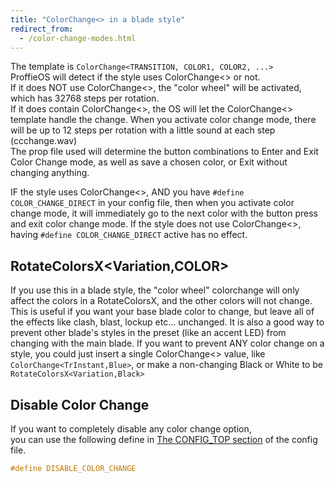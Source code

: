 ```yaml
---
title: "ColorChange<> in a blade style"
redirect_from:
  - /color-change-modes.html
---
```

The template is `ColorChange<TRANSITION, COLOR1, COLOR2, ...>`   
ProffieOS will detect if the style uses ColorChange<> or not.  
If it does NOT use ColorChange<>, the "color wheel" will be activated, which has 32768 steps per rotation.  
If it does contain ColorChange<>, the OS will let the ColorChange<> template handle the change. When you activate color change mode, there will be up to 12 steps per rotation with a little sound at each step (ccchange.wav)  
The prop file used will determine the button combinations to Enter and Exit Color Change mode, as well as save a chosen color, or Exit without changing anything.  

IF the style uses ColorChange<>, AND you have `#define COLOR_CHANGE_DIRECT` in your config file, then when you activate color change mode, it will immediately go to the next color with the button press and exit color change mode. 
If the style does not use ColorChange<>, having `#define COLOR_CHANGE_DIRECT` active has no effect.

## RotateColorsX<Variation,COLOR>
If you use this in a blade style, the "color wheel" colorchange will only affect the colors in a RotateColorsX, and the other colors will not change.
This is useful if you want your base blade color to change, but leave all of the effects like clash, blast, lockup etc... unchanged.
It is also a good way to prevent other blade's styles in the preset (like an accent LED) from changing with the main blade.
If you want to prevent ANY color change on a style, you could just insert a single ColorChange<> value, like `ColorChange<TrInstant,Blue>`, or make a non-changing Black or White to be `RotateColorsX<Variation,Black>`  

## Disable Color Change
If you want to completely disable any color change option,  
you can use the following define in [The CONFIG_TOP section](/config/the-config_top-section.html) of the config file.
```cpp
#define DISABLE_COLOR_CHANGE
```

